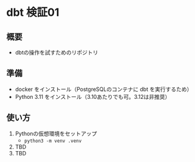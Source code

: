 # dbt 検証01

## 概要

- dbtの操作を試すためのリポジトリ

## 準備

- docker をインストール（PostgreSQLのコンテナに dbt を実行するため）
- Python 3.11 をインストール（3.10あたりでも可。3.12は非推奨）

## 使い方

1. Pythonの仮想環境をセットアップ
    - `python3 -m venv .venv`
1. TBD
1. TBD
